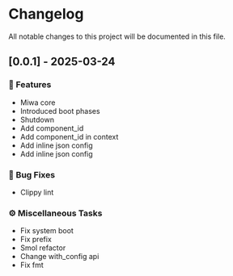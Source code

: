 # Changelog

All notable changes to this project will be documented in this file.

## [0.0.1] - 2025-03-24

### 🚀 Features

- Miwa core
- Introduced boot phases
- Shutdown
- Add component_id
- Add component_id in context
- Add inline json config
- Add inline json config

### 🐛 Bug Fixes

- Clippy lint

### ⚙️ Miscellaneous Tasks

- Fix system boot
- Fix prefix
- Smol refactor
- Change with_config api
- Fix fmt

<!-- generated by git-cliff -->
